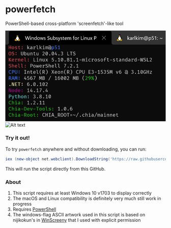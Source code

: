 # powerfetch
PowerShell-based cross-platform 'screenfetch'-like tool

![Alt text](kk-screenshot.png?raw=true "Powerfetch with Chia screenshot")
![Alt text](screenshot.png?raw=true "sample Windows screenshot")

### Try it out!

To try `powerfetch` anywhere and without downloading, you can run:

```powershell
iex (new-object net.webclient).DownloadString('https://raw.githubusercontent.com/jantari/powerfetch/master/powerfetch.ps1')
```

This will run the script directly from this GitHub. 

### About

1. This script requires at least Windows 10 v1703 to display correctly
2. The macOS and Linux compatibility is definitely very much still work in progress
3. Requires [PowerShell](https://github.com/PowerShell/PowerShell "PowerShell GitHub page")
4. The windows-flag ASCII artwork used in this script is based on nijikokun's in [WinScreeny](https://github.com/nijikokun/WinScreeny "WinScreeny GitHub page") that I used with explicit permission
